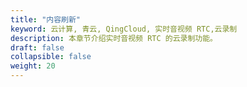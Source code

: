 ```yaml
---
title: "内容刷新"
keyword: 云计算, 青云, QingCloud, 实时音视频 RTC,云录制
description: 本章节介绍实时音视频 RTC 的云录制功能。
draft: false
collapsible: false
weight: 20
---
```




